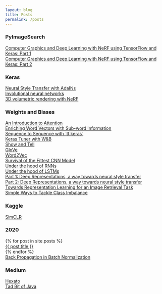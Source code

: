 ```yaml
---
layout: blog
title: Posts
permalink: /posts
---
```


<!-- Write the Post page here -->
<div class="main">
    <div class="post-wrap archive">
        <h3>PyImageSearch</h3>
        <article class="archive-item">
                <a class="archive-item-link" href="https://www.pyimagesearch.com/2021/11/10/computer-graphics-and-deep-learning-with-nerf-using-tensorflow-and-keras-part-1/" target="_blank" rel="noopener noreferrer">Computer Graphics and Deep Learning with NeRF using TensorFlow and Keras: Part 1</a>
        </article>
        <article class="archive-item">
                <a class="archive-item-link" href="https://www.pyimagesearch.com/2021/11/17/computer-graphics-and-deep-learning-with-nerf-using-tensorflow-and-keras-part-2/" target="_blank" rel="noopener noreferrer">Computer Graphics and Deep Learning with NeRF using TensorFlow and Keras: Part 2</a>
        </article>
        <h3>Keras</h3>
                <article class="archive-item">
                <a class="archive-item-link" href="https://keras.io/examples/generative/adain/" target="_blank" rel="noopener noreferrer">Neural Style Transfer with AdaINs</a>
        </article>
        <article class="archive-item">
                <a class="archive-item-link" href="https://keras.io/examples/vision/involution/" target="_blank" rel="noopener noreferrer">Involutional neural networks</a>
        </article>
         <article class="archive-item">
                <a class="archive-item-link" href="https://keras.io/examples/vision/nerf/" target="_blank" rel="noopener noreferrer">3D volumetric rendering with NeRF</a>
        </article>
        <h3>Weights and Biases</h3>
            <article class="archive-item">
                <a class="archive-item-link" href="http://bit.ly/att-one" target="_blank" rel="noopener noreferrer">An Introduction to Attention</a>
            </article>
            <article class="archive-item">
                <a class="archive-item-link" href="http://bit.ly/enrich_sub" target="_blank" rel="noopener noreferrer">Enriching Word Vectors with Sub-word Information</a>
            </article>
            <article class="archive-item">
                <a class="archive-item-link" href="http://bit.ly/seqtoseq" target="_blank" rel="noopener noreferrer">Sequence to Sequence with `tf.keras`</a>
            </article>
            <article class="archive-item">
                <a class="archive-item-link" href="http://bit.ly/keras-tuner" target="_blank" rel="noopener noreferrer">Keras Tuner with W&B</a>
            </article>
            <article class="archive-item">
                <a class="archive-item-link" href="http://bit.ly/img_cap" target="_blank" rel="noopener noreferrer">Show and Tell</a>
            </article>
            <article class="archive-item">
                <a class="archive-item-link" href="https://wandb.ai/authors/embeddings-2/reports/GloVe--VmlldzozNDg2NTQ" target="_blank" rel="noopener noreferrer">GloVe</a>
            </article>
            <article class="archive-item">
                <a class="archive-item-link" href="https://wandb.ai/authors/embeddings/reports/Word2Vec---VmlldzozMzIxNjQ" target="_blank" rel="noopener noreferrer">Word2Vec</a>
            </article>
            <article class="archive-item">
                <a class="archive-item-link" href="https://bitly.com/vlga_cnn" target="_blank" rel="noopener noreferrer">Survival of the Fittest CNN Model</a>
            </article>
            <article class="archive-item">
                <a class="archive-item-link" href="https://bitly.com/under_RNN" target="_blank" rel="noopener noreferrer">Under the hood of RNNs</a>
            </article>
            <article class="archive-item">
                <a class="archive-item-link" href="https://bitly.com/under_LSTM" target="_blank" rel="noopener noreferrer">Under the hood of LSTMs</a>
            </article>
            <article class="archive-item">
                <a class="archive-item-link" href="https://wandb.ai/authors/nerual_style_transfer/reports/Part-1-Deep-Representations-a-way-towards-neural-style-transfer--VmlldzoyMjQzNDY" target="_blank" rel="noopener noreferrer">Part 1: Deep Representations, a way towards neural style transfer</a>
            </article>
            <article class="archive-item">
                <a class="archive-item-link" href="https://wandb.ai/authors/nerual_style_transfer/reports/Part-2-Deep-Representations-a-way-towards-neural-style-transfer--VmlldzoyMjYyNzk" target="_blank" rel="noopener noreferrer">Part 2: Deep Representations, a way towards neural style transfer</a>
            </article>
            <article class="archive-item">
                <a class="archive-item-link" href="https://app.wandb.ai/authors/image-retrieval/reports/Towards-Representation-Learning-for-an-Image-Retrieval-Task--VmlldzoxOTY4MDI" target="_blank" rel="noopener noreferrer">Towards Representation Learning for an Image Retrieval Task</a>
            </article>
            <article class="archive-item">
                <a class="archive-item-link" href="https://app.wandb.ai/authors/class-imbalance/reports/Simple-Ways-to-Tackle-Class-Imbalance--VmlldzoxODA3NTk" target="_blank" rel="noopener noreferrer">Simple Ways to Tackle Class Imbalance</a>
            </article>
        <h3>Kaggle</h3>
            <article class="archive-item">
                <a class="archive-item-link" href="https://www.kaggle.com/aritrag/simclr" target="_blank" rel="noopener noreferrer">SimCLR</a>
            </article>
        <h3>2020</h3>
            {% for post in site.posts %}
            <article class="archive-item">
                <a class="archive-item-link" href="{{ post.url }}" target="_blank" rel="noopener noreferrer">{{ post.title }}</a>
            </article>
            {% endfor %}
            <article class="archive-item">
                <a class="archive-item-link" href="{{site.url}}/assets/BatchNorm.pdf" target="_blank" rel="noopener noreferrer">Back Propagation in Batch Normalization</a>
            </article>
        <h3>Medium</h3>
            <article class="archive-item">
                <a class="archive-item-link" href="https://medium.com/xperience/hexato-13c91badc770" target="_blank" rel="noopener noreferrer">Hexato</a>
            </article>
            <article class="archive-item">
                <a class="archive-item-link" href="https://medium.com/@aritra.born2fly/just-a-tad-bit-of-java-fc55df737fb9" target="_blank" rel="noopener noreferrer">Tad Bit of Java</a>
            </article>
    </div>
</div>
